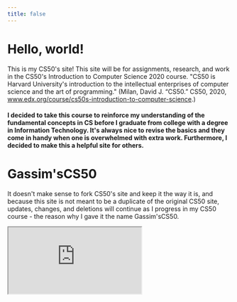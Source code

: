 ```yaml
---
title: false
---
```


# Hello, world!

This is my CS50's site! This site will be for assignments, research, and work in the CS50's Introduction to Computer Science 2020 course. "CS50 is Harvard University's introduction to the intellectual enterprises of computer science and the art of programming." (Milan, David J. “CS50.” CS50, 2020, www.edx.org/course/cs50s-introduction-to-computer-science.)
#### I decided to take this course to reinforce my understanding of the fundamental concepts in CS before I graduate from college with a degree in Information Technology. It's always nice to revise the basics and they come in handy when one is overwhelmed with extra work. Furthermore, I decided to make this a helpful site for others.

# Gassim'sCS50
It doesn't make sense to fork CS50's site and keep it the way it is, and because this site is not meant to be a duplicate of the original CS50 site, updates, changes, and deletions will continue as I progress in my CS50 course - the reason why I gave it the name Gassim'sCS50.

<iframe src="https://www.youtube.com/embed/3oFAJtFE8YU"></iframe>
